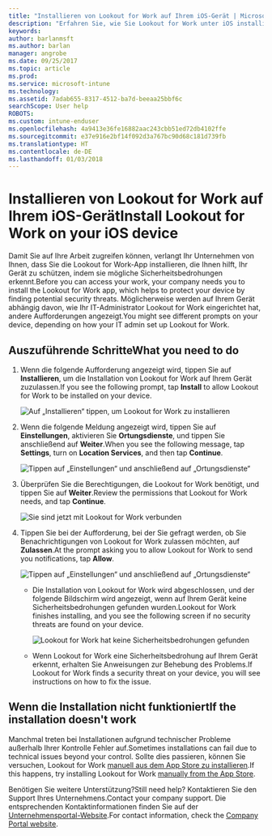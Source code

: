 ```yaml
---
title: "Installieren von Lookout for Work auf Ihrem iOS-Gerät | Microsoft-Dokumentation"
description: "Erfahren Sie, wie Sie Lookout for Work unter iOS installieren können."
keywords: 
author: barlanmsft
ms.author: barlan
manager: angrobe
ms.date: 09/25/2017
ms.topic: article
ms.prod: 
ms.service: microsoft-intune
ms.technology: 
ms.assetid: 7adab655-8317-4512-ba7d-beeaa25bbf6c
searchScope: User help
ROBOTS: 
ms.custom: intune-enduser
ms.openlocfilehash: 4a9413e36fe16882aac243cbb51ed72db4102ffe
ms.sourcegitcommit: e37e916e2bf14f092d3a767bc90d68c181d739fb
ms.translationtype: HT
ms.contentlocale: de-DE
ms.lasthandoff: 01/03/2018
---
```

# <a name="install-lookout-for-work-on-your-ios-device"></a><span data-ttu-id="e7237-103">Installieren von Lookout for Work auf Ihrem iOS-Gerät</span><span class="sxs-lookup"><span data-stu-id="e7237-103">Install Lookout for Work on your iOS device</span></span>


<span data-ttu-id="e7237-104">Damit Sie auf Ihre Arbeit zugreifen können, verlangt Ihr Unternehmen von Ihnen, dass Sie die Lookout for Work-App installieren, die Ihnen hilft, Ihr Gerät zu schützen, indem sie mögliche Sicherheitsbedrohungen erkennt.</span><span class="sxs-lookup"><span data-stu-id="e7237-104">Before you can access your work, your company needs you to install the Lookout for Work app, which helps to protect your device by finding potential security threats.</span></span> <span data-ttu-id="e7237-105">Möglicherweise werden auf Ihrem Gerät abhängig davon, wie Ihr IT-Administrator Lookout for Work eingerichtet hat, andere Aufforderungen angezeigt.</span><span class="sxs-lookup"><span data-stu-id="e7237-105">You might see different prompts on your device, depending on how your IT admin set up Lookout for Work.</span></span>


## <a name="what-you-need-to-do"></a><span data-ttu-id="e7237-106">Auszuführende Schritte</span><span class="sxs-lookup"><span data-stu-id="e7237-106">What you need to do</span></span>

1. <span data-ttu-id="e7237-107">Wenn die folgende Aufforderung angezeigt wird, tippen Sie auf **Installieren**, um die Installation von Lookout for Work auf Ihrem Gerät zuzulassen.</span><span class="sxs-lookup"><span data-stu-id="e7237-107">If you see the following prompt, tap **Install** to allow Lookout for Work to be installed on your device.</span></span>

   ![Auf „Installieren“ tippen, um Lookout for Work zu installieren](./media/ios-mtd-install-app-request.png)

2. <span data-ttu-id="e7237-109">Wenn die folgende Meldung angezeigt wird, tippen Sie auf **Einstellungen**, aktivieren Sie **Ortungsdienste**, und tippen Sie anschließend auf **Weiter**.</span><span class="sxs-lookup"><span data-stu-id="e7237-109">When you see the following message, tap **Settings**, turn on **Location Services**, and then tap **Continue**.</span></span>

   ![Tippen auf „Einstellungen“ und anschließend auf „Ortungsdienste“](./media/ios-lfw-allow-location-services.png)

3. <span data-ttu-id="e7237-111">Überprüfen Sie die Berechtigungen, die Lookout for Work benötigt, und tippen Sie auf **Weiter**.</span><span class="sxs-lookup"><span data-stu-id="e7237-111">Review the permissions that Lookout for Work needs, and tap **Continue**.</span></span>

   ![Sie sind jetzt mit Lookout for Work verbunden](./media/ios-lfw-permissions-lookout-needs.png)

4. <span data-ttu-id="e7237-113">Tippen Sie bei der Aufforderung, bei der Sie gefragt werden, ob Sie Benachrichtigungen von Lookout for Work zulassen möchten, auf **Zulassen**.</span><span class="sxs-lookup"><span data-stu-id="e7237-113">At the prompt asking you to allow Lookout for Work to send you notifications, tap **Allow**.</span></span>

     ![Tippen auf „Einstellungen“ und anschließend auf „Ortungsdienste“](./media/ios-lfw-allow-notifications.png)

   * <span data-ttu-id="e7237-115">Die Installation von Lookout for Work wird abgeschlossen, und der folgende Bildschirm wird angezeigt, wenn auf Ihrem Gerät keine Sicherheitsbedrohungen gefunden wurden.</span><span class="sxs-lookup"><span data-stu-id="e7237-115">Lookout for Work finishes installing, and you see the following screen if no security threats are found on your device.</span></span>

     ![Lookout for Work hat keine Sicherheitsbedrohungen gefunden](./media/ios-lfw-no-threats-found.png)

   * <span data-ttu-id="e7237-117">Wenn Lookout for Work eine Sicherheitsbedrohung auf Ihrem Gerät erkennt, erhalten Sie Anweisungen zur Behebung des Problems.</span><span class="sxs-lookup"><span data-stu-id="e7237-117">If Lookout for Work finds a security threat on your device, you will see instructions on how to fix the issue.</span></span>

## <a name="if-the-installation-doesnt-work"></a><span data-ttu-id="e7237-118">Wenn die Installation nicht funktioniert</span><span class="sxs-lookup"><span data-stu-id="e7237-118">If the installation doesn't work</span></span>

<span data-ttu-id="e7237-119">Manchmal treten bei Installationen aufgrund technischer Probleme außerhalb Ihrer Kontrolle Fehler auf.</span><span class="sxs-lookup"><span data-stu-id="e7237-119">Sometimes installations can fail due to technical issues beyond your control.</span></span> <span data-ttu-id="e7237-120">Sollte dies passieren, können Sie versuchen, Lookout for Work [manuell aus dem App Store zu installieren](https://itunes.apple.com/app/lookout-for-work/id997193468).</span><span class="sxs-lookup"><span data-stu-id="e7237-120">If this happens, try installing Lookout for Work [manually from the App Store](https://itunes.apple.com/app/lookout-for-work/id997193468).</span></span>

<span data-ttu-id="e7237-121">Benötigen Sie weitere Unterstützung?</span><span class="sxs-lookup"><span data-stu-id="e7237-121">Still need help?</span></span> <span data-ttu-id="e7237-122">Kontaktieren Sie den Support Ihres Unternehmens.</span><span class="sxs-lookup"><span data-stu-id="e7237-122">Contact your company support.</span></span> <span data-ttu-id="e7237-123">Die entsprechenden Kontaktinformationen finden Sie auf der [Unternehmensportal-Website](https://portal.manage.microsoft.com#HelpDeskDialog).</span><span class="sxs-lookup"><span data-stu-id="e7237-123">For contact information, check the [Company Portal website](https://portal.manage.microsoft.com#HelpDeskDialog).</span></span>

